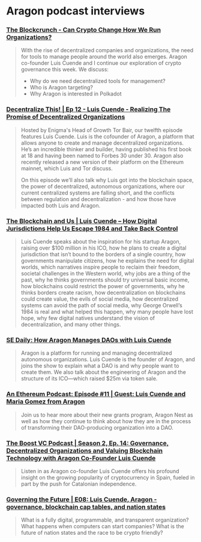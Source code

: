 # Aragon podcast interviews

### [The Blockcrunch - Can Crypto Change How We Run Organizations?](https://letstalkbitcoin.com/blog/post/the-blockcrunch-can-crypto-change-how-we-run-organizations-luis-cuende-aragon)
> With the rise of decentralized companies and organizations, the need for tools to manage people around the world also emerges.  Aragon co-founder Luis Cuende and I continue our exploration of crypto governance this week. We discuss:
> 
> - Why do we need decentralized tools for management?
> - Who is Aragon targeting?
> - Why Aragon is interested in Polkadot

### [Decentralize This! | Ep 12 - Luis Cuende - Realizing The Promise of Decentralized Organizations](https://soundcloud.com/decentralize-this/ep-12-luis-cuende-realizing-the-promise-of-decentralized-organizations)
> Hosted by Enigma's Head of Growth Tor Bair, our twelfth episode features Luis Cuende. Luis is the cofounder of Aragon, a platform that allows anyone to create and manage decentralized organizations. He’s an incredible thinker and builder, having published his first book at 18 and having been named to Forbes 30 under 30. Aragon also recently released a new version of their platform on the Ethereum mainnet, which Luis and Tor discuss.
> 
> On this episode we’ll also talk why Luis got into the blockchain space, the power of decentralized, autonomous organizations, where our current centralized systems are falling short, and the conflicts between regulation and decentralization - and how those have impacted both Luis and Aragon.

### [The Blockchain and Us | Luis Cuende – How Digital Jurisdictions Help Us Escape 1984 and Take Back Control](https://theblockchainandus.com/luis-cuende/)
> Luis Cuende speaks about the inspiration for his startup Aragon, raising over $100 million in his ICO, how he plans to create a digital jurisdiction that isn’t bound to the borders of a single country, how governments manipulate citizens, how he explains the need for digital worlds, which narratives inspire people to reclaim their freedom, societal challenges in the Western world, why jobs are a thing of the past, why he thinks governments should try universal basic income, how blockchains could restrict the power of governments, why he thinks borders create racism, how decentralization on blockchains could create value, the evils of social media, how decentralized systems can avoid the path of social media, why George Orwell’s 1984 is real and what helped this happen, why many people have lost hope, why few digital natives understand the vision of decentralization, and many other things.

### [SE Daily: How Aragon Manages DAOs with Luis Cuende](https://softwareengineeringdaily.com/2018/03/08/how-aragon-manages-daos-with-luis-cuende/)
> Aragon is a platform for running and managing decentralized autonomous organizations. Luis Cuende is the founder of Aragon, and joins the show to explain what a DAO is and why people want to create them. We also talk about the engineering of Aragon and the structure of its ICO—which raised $25m via token sale.

### [An Ethereum Podcast: Episode #11 | Guest: Luis Cuende and Maria Gomez from Aragon](http://thebitcoinpodcast.com/an-ethereum-podcast-episode-11/)
> Join us to hear more about their new grants program, Aragon Nest as well as how they continue to think about how they are in the process of transforming their DAO-producing organization into a DAO.

### [The Boost VC Podcast | Season 2, Ep. 14: Governance, Decentralized Organizations and Valuing Blockchain Technology with Aragon Co-Founder Luis Cuende](https://simplecast.com/s/816fdfc7)
> Listen in as Aragon co-founder Luis Cuende offers his profound insight on the growing popularity of cryptocurrency in Spain, fueled in part by the push for Catalonian independence.

### [Governing the Future | E08: Luis Cuende, Aragon - governance, blockchain cap tables, and nation states](https://www.buzzsprout.com/104117/542773-e08-luis-cuende-aragon-governance-blockchain-cap-tables-and-nation-states)
> What is a fully digital, programmable, and transparent organization? What happens when computers can start companies? What is the future of nation states and the race to be crypto friendly?
